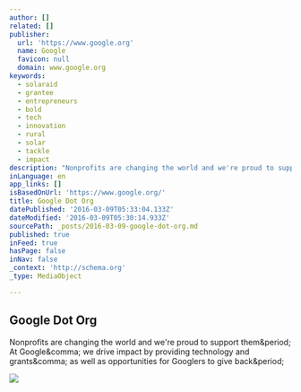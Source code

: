 ```yaml
---
author: []
related: []
publisher:
  url: 'https://www.google.org'
  name: Google
  favicon: null
  domain: www.google.org
keywords:
  - solaraid
  - grantee
  - entrepreneurs
  - bold
  - tech
  - innovation
  - rural
  - solar
  - tackle
  - impact
description: "Nonprofits are changing the world and we're proud to support them. At Google, we drive impact by providing technology and grants, as well as opportunities for Googlers to give back."
inLanguage: en
app_links: []
isBasedOnUrl: 'https://www.google.org/'
title: Google Dot Org
datePublished: '2016-03-09T05:33:04.133Z'
dateModified: '2016-03-09T05:30:14.933Z'
sourcePath: _posts/2016-03-09-google-dot-org.md
published: true
inFeed: true
hasPage: false
inNav: false
_context: 'http://schema.org'
_type: MediaObject

---
```

<article style=""><h1>Google Dot Org</h1><p>Nonprofits are changing the world and we're proud to support them&amp;period; At Google&amp;comma; we drive impact by providing technology and grants&amp;comma; as well as opportunities for Googlers to give back&amp;period;</p><img src="https://www.google.org/images/special-programs/home-refugee-crisis.jpg" /></article>